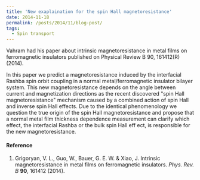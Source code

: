 ```yaml
---
title: 'New exaplaination for the spin Hall magnetoresistance'
date: 2014-11-18
permalink: /posts/2014/11/blog-post/
tags:
  - Spin transport
---
```


Vahram had his paper about intrinsic magnetoresistance in metal films on ferromagnetic insulators published on Physical Review B  90, 161412(R) (2014).

In this paper we predict a magnetoresistance induced by the interfacial Rashba spin orbit coupling in a normal metal/ferromagnetic insulator bilayer system. This new magnetoresistance depends on the angle between current and magnetization directions as the recent discovered "spin Hall magnetoresistance" mechanism caused by a combined action of spin Hall and inverse spin Hall effects. Due to the identical phenomenology we question the true origin of the spin Hall magnetoresistance and propose that a normal metal film thickness dependence measurement can clarify which effect, the interfacial Rashba or the bulk spin Hall eff ect, is responsible for the new magnetoresistance.

#### Reference

1. Grigoryan, V. L., Guo, W., Bauer, G. E. W. & Xiao, J. Intrinsic magnetoresistance in metal films on ferromagnetic insulators. _Phys. Rev. B_ __90__, 161412 (2014).

